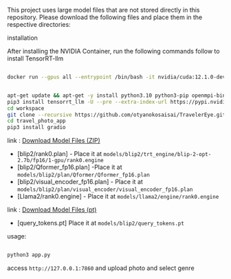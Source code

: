 This project uses large model files that are not stored directly in this repository. Please download the following files and place them in the respective directories:

installation

After installing the NVIDIA Container, run the following commands follow to install TensorRT-llm

```bash

docker run --gpus all --entrypoint /bin/bash -it nvidia/cuda:12.1.0-devel-ubuntu22.04

```

```bash

apt-get update && apt-get -y install python3.10 python3-pip openmpi-bin libopenmpi-dev git
pip3 install tensorrt_llm -U --pre --extra-index-url https://pypi.nvidia.com
cd workspace
git clone --recursive https://github.com/otyanokosaisai/TravelerEye.git
cd travel_photo_app
pip3 install gradio

```

link : [Download Model Files (ZIP)](https://drive.google.com/file/d/1UIgEps1LL7jehNJezSvaqGDhclOHqjG-/view?usp=sharing)
- [blip2/rank0.plan] - Place it at `models/blip2/trt_engine/blip-2-opt-2.7b/fp16/1-gpu/rank0.engine`
- [blip2/Qformer_fp16.plan] -Place it at `models/blip2/plan/Qformer/Qformer_fp16.plan`
- [blip2/visual_encoder_fp16.plan] - Place it at `models/blip2/plan/visual_encoder/visual_encoder_fp16.plan`
- [Llama2/rank0.engine] - Place it at `models/llama2/engine/rank0.engine`

link : [Download Model Files (pt)](https://drive.google.com/file/d/1hI6da39QVX70ZKxbm4EQKwRzBoJevOal/view?usp=sharing)
- [query_tokens.pt] Place it at `models/blip2/query_tokens.pt`



usage:
```bash

python3 app.py

```
access `http://127.0.0.1:7860` and upload photo and select genre
